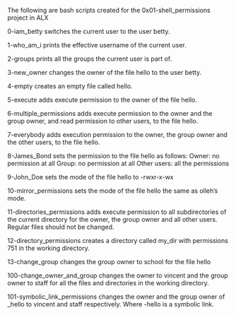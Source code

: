 The following are bash scripts created for the 0x01-shell_permissions project in ALX

0-iam_betty switches the current user to the user betty.

1-who_am_i prints the effective username of the current user.

2-groups prints all the groups the current user is part of.

3-new_owner changes the owner of the file hello to the user betty.

4-empty creates an empty file called hello.

5-execute adds execute permission to the owner of the file hello.

6-multiple_permissions adds execute permission to the owner and the group owner, and read permission to other users, to the file hello.

7-everybody adds execution permission to the owner, the group owner and the other users, to the file hello.

8-James_Bond sets the permission to the file hello as follows:
Owner: no permission at all
Group: no permission at all
Other users: all the permissions

9-John_Doe sets the mode of the file hello to -rwxr-x-wx

10-mirror_permissions sets the mode of the file hello the same as olleh’s mode.

11-directories_permissions adds execute permission to all subdirectories of the current directory for the owner, the group owner and all other users. Regular files should not be changed.

12-directory_permissions creates a directory called my_dir with permissions 751 in the working directory.

13-change_group changes the group owner to school for the file hello

100-change_owner_and_group changes the owner to vincent and the group owner to staff for all the files and directories in the working directory.

101-symbolic_link_permissions changes the owner and the group owner of _hello to vincent and staff respectively. Where -hello is a symbolic link.
